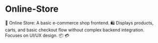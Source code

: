 # Online-Store
🛒 Online Store: A basic e-commerce shop frontend. 🛍️ Displays products, carts, and basic checkout flow without complex backend integration. Focuses on UI/UX design. 📦 💳
